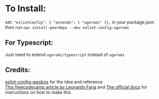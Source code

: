 # To Install:

set:
<code>"eslintConfig": {
"extends": [
"ugoromi"
]},</code> in your package.json  
then run
`npx install-peerdeps --dev eslint-config-ugoromi`

## For Typescript:

Just need to extend `ugoromi/typescript` instead of `ugoromi`

## Credits:

[eslint-config-wesbos](https://github.com/wesbos/eslint-config-wesbos) for the idea and reference  
[This freecodecamp article by Leonardo Faria](https://www.freecodecamp.org/news/creating-your-own-eslint-config-package/)
and [The official docs](https://eslint.org/docs/developer-guide/shareable-configs) for instructions on how to make this
